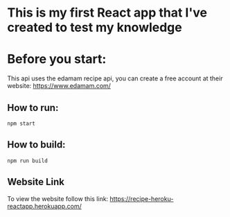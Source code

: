 # This is my first React app that I've created to test my knowledge


# Before you start:
This api uses the edamam recipe api, you can create a free account at their website:
  https://www.edamam.com/

## How to run:
  `npm start`

## How to build:
  `npm run build`
  
## Website Link
  To view the website follow this link:
    https://recipe-heroku-reactapp.herokuapp.com/
